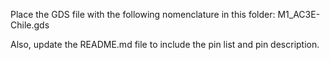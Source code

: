 Place the GDS file with the following nomenclature in this folder: M1_AC3E-Chile.gds

Also, update the README.md file to include the pin list and pin description.
